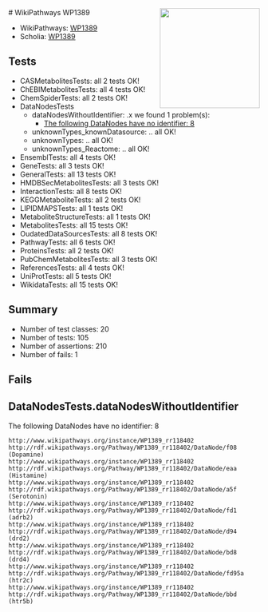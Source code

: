 <img style="float: right; width: 200px" src="https://upload.wikimedia.org/wikipedia/commons/thumb/8/83/Wplogo_with_text_500.png/640px-Wplogo_with_text_500.png" />
# WikiPathways WP1389

* WikiPathways: [WP1389](https://new.wikipathways.org/pathways/WP1389)
* Scholia: [WP1389](https://scholia.toolforge.org/wikipathways/WP1389)
## Tests
* CASMetabolitesTests: all 2 tests OK!
* ChEBIMetabolitesTests: all 4 tests OK!
* ChemSpiderTests: all 2 tests OK!
* DataNodesTests
    * dataNodesWithoutIdentifier: .x we found 1 problem(s):
        * [The following DataNodes have no identifier: 8](#d2d32fa7)
    * unknownTypes_knownDatasource: .. all OK!
    * unknownTypes: .. all OK!
    * unknownTypes_Reactome: .. all OK!
* EnsemblTests: all 4 tests OK!
* GeneTests: all 3 tests OK!
* GeneralTests: all 13 tests OK!
* HMDBSecMetabolitesTests: all 3 tests OK!
* InteractionTests: all 8 tests OK!
* KEGGMetaboliteTests: all 2 tests OK!
* LIPIDMAPSTests: all 1 tests OK!
* MetaboliteStructureTests: all 1 tests OK!
* MetabolitesTests: all 15 tests OK!
* OudatedDataSourcesTests: all 8 tests OK!
* PathwayTests: all 6 tests OK!
* ProteinsTests: all 2 tests OK!
* PubChemMetabolitesTests: all 3 tests OK!
* ReferencesTests: all 4 tests OK!
* UniProtTests: all 5 tests OK!
* WikidataTests: all 15 tests OK!


## Summary

* Number of test classes: 20
* Number of tests: 105
* Number of assertions: 210
* Number of fails: 1

## Fails

<a name="d2d32fa7" />

## DataNodesTests.dataNodesWithoutIdentifier

The following DataNodes have no identifier: 8
```
http://www.wikipathways.org/instance/WP1389_rr118402 http://rdf.wikipathways.org/Pathway/WP1389_rr118402/DataNode/f08 (Dopamine)
http://www.wikipathways.org/instance/WP1389_rr118402 http://rdf.wikipathways.org/Pathway/WP1389_rr118402/DataNode/eaa (Histamine)
http://www.wikipathways.org/instance/WP1389_rr118402 http://rdf.wikipathways.org/Pathway/WP1389_rr118402/DataNode/a5f (Serotonin)
http://www.wikipathways.org/instance/WP1389_rr118402 http://rdf.wikipathways.org/Pathway/WP1389_rr118402/DataNode/fd1 (adrb2)
http://www.wikipathways.org/instance/WP1389_rr118402 http://rdf.wikipathways.org/Pathway/WP1389_rr118402/DataNode/d94 (drd2)
http://www.wikipathways.org/instance/WP1389_rr118402 http://rdf.wikipathways.org/Pathway/WP1389_rr118402/DataNode/bd8 (drd4)
http://www.wikipathways.org/instance/WP1389_rr118402 http://rdf.wikipathways.org/Pathway/WP1389_rr118402/DataNode/fd95a (htr2c)
http://www.wikipathways.org/instance/WP1389_rr118402 http://rdf.wikipathways.org/Pathway/WP1389_rr118402/DataNode/bbd (htr5b)
```

